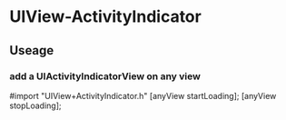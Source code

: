# UIView-ActivityIndicator



## Useage

### add a UIActivityIndicatorView on any view 

> 
#import "UIView+ActivityIndicator.h"
[anyView startLoading];
[anyView stopLoading];
